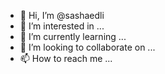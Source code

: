 - 👋 Hi, I’m @sashaedli
- 👀 I’m interested in ...
- 🌱 I’m currently learning ...
- 💞️ I’m looking to collaborate on ...
- 📫 How to reach me ...

<!---
sashaedli/sashaedli is a ✨ special ✨ repository because its `README.md` (this file) appears on your GitHub profile.
You can click the Preview link to take a look at your changes.
--->
